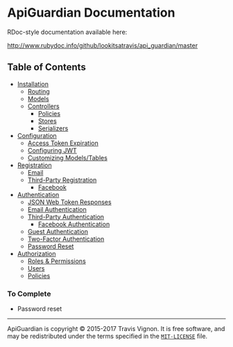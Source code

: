 # ApiGuardian Documentation

RDoc-style documentation available here:

http://www.rubydoc.info/github/lookitsatravis/api_guardian/master

## Table of Contents

* [Installation](installation/readme.md)
  * [Routing](installation/readme.md#routing)
  * [Models](installation/readme.md#models)
  * [Controllers](installation/readme.md#controllers--such)
    * [Policies](installation/readme.md#policies)
    * [Stores](installation/readme.md#stores)
    * [Serializers](installation/readme.md#serializers)
* [Configuration](configuration/readme.md)
  * [Access Token Expiration](configuration/readme.md#access-token-expiration)
  * [Configuring JWT](configuration/readme.md#configuring-jwt)
  * [Customizing Models/Tables](configuration/readme.md#customizing-modelstables)
* [Registration](registration/readme.md)
  * [Email](registration/readme.md#email)
  * [Third-Party Registration](registration/readme.md#third-party-registration)
    * [Facebook](registration/readme.md#facebook)
* [Authentication](authentication/readme.md)
  * [JSON Web Token Responses](authentication/readme.md#jwt-responses)
  * [Email Authentication](authentication/readme.md#email-authentication)
  * [Third-Party Authentication](authentication/readme#third-party-authentication)
    * [Facebook Authentication](authentication/readme.md#facebook-authentication)
  * [Guest Authentication](authentication/readme.md#guest-authentication)
  * [Two-Factor Authentication](authentication/readme.md#two-factor-authentication)
  * [Password Reset](authentication/readme.md#password-reset)
* [Authorization](authorization/readme.md)
  * [Roles & Permissions](authorization/readme.md#roles--permissions)
  * [Users](authorization/readme.md#users)
  * [Policies](authorization/readme.md#policies)

### To Complete

* Password reset

---

ApiGuardian is copyright © 2015-2017 Travis Vignon. It is free software, and may be
redistributed under the terms specified in the [`MIT-LICENSE`](https://github.com/lookitsatravis/api_guardian/blob/master/MIT-LICENSE) file.
